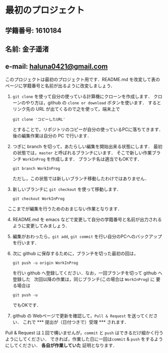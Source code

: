 # 最初のプロジェクト

## 学籍番号: 1610184
## 名前: 金子遥渚
## e-mail: haluna0421@gmail.com

このプロジェクトは最初のプロジェクト用です．README.md を改変して表のページに学籍番号と名前が出るように改変しましょう．

1.  ``git clone``  を使って自分の使っている計算機にクローンを作成します．
    クローンのやり方は，github の `clone or download` ボタンを使います．
    するとリンク先の URL が出てくるので之を使って，端末上で

    ```git clone 'コピーしたURL'```

    とすることで，リポジトリのコピーが自分の使っているPCに落ちてきます．
    後の編集作業は自分の PC で行います．

2.  つぎに branch を切って，あたらしい編集を開始出来る状態にします．
    最初の状態では，``master`` と呼ばれるブランチにいます．
    そこで新しい作業ブランチ ``WorkInProg`` を作成します．
    ブランチ名は適当でもOKです．

    ```git branch WorkInProg```

    ただし，この状態では新しいブランチ移動したわけではありません．

3.  新しいブランチに ``git checkout`` を使って移動します．

    ```git checkout WorkInProg```

    ここまでが編集を行うためのおまじない作業となります．

4.  README.md を emacs などで変更して自分の学籍番号と名前が出力されるように変更してみましょう．

5.  編集がおわったら，``git add``, ``git commit`` を行い自分のPCへのバックアップを行います．

6.  次に github に保存するために，ブランチを切った最初の回は，

    ```git push -u origin WorkInProg ```

    を行い github へ登録してください．なお，一回ブランチを切って github へ登録した
    次回以降の作業は，同じブランチ(この場合は `WorkInProg`) に 要る場合は

    ```git push -u ```

    でもOKです．

7.  github の Webページで更新を確認して，``Pull & Request`` を送ってください．
    これで *** 提出が（日付つきで）受理 *** されます．

Pull & Request は１回で構いませんが，``commit`` と ``push`` はできるだけ細かく行うようにしてください．
できれば，作業した日に一回は``commit`` & ``push`` をするようにしてください．
**各自が作業していた** 証明となります．
